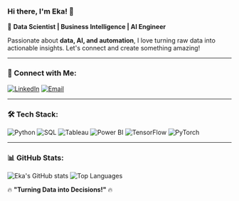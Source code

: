 ### Hi there, I'm Eka! 👋

🚀 **Data Scientist | Business Intelligence | AI Engineer**

Passionate about **data, AI, and automation**, I love turning raw data into actionable insights. Let's connect and create something amazing!

---

### 🔗 Connect with Me:
[![LinkedIn](https://img.shields.io/badge/LinkedIn-%230077B5.svg?&style=for-the-badge&logo=linkedin&logoColor=white)](https://www.linkedin.com/in/ekaaperindaputri)
[![Email](https://img.shields.io/badge/Email-%23D14836.svg?&style=for-the-badge&logo=gmail&logoColor=white)](mailto:ekaaperindaputri@gmail.com)

---

### 🛠️ Tech Stack:
![Python](https://img.shields.io/badge/Python-%2314354C.svg?&style=for-the-badge&logo=python&logoColor=white)
![SQL](https://img.shields.io/badge/SQL-%2307405e.svg?&style=for-the-badge&logo=database&logoColor=white)
![Tableau](https://img.shields.io/badge/Tableau-%23E97627.svg?&style=for-the-badge&logo=tableau&logoColor=white)
![Power BI](https://img.shields.io/badge/PowerBI-%23F2C811.svg?&style=for-the-badge&logo=powerbi&logoColor=black)
![TensorFlow](https://img.shields.io/badge/TensorFlow-%23FF6F00.svg?&style=for-the-badge&logo=tensorflow&logoColor=white)
![PyTorch](https://img.shields.io/badge/PyTorch-%23EE4C2C.svg?&style=for-the-badge&logo=pytorch&logoColor=white)

---

### 📊 GitHub Stats:
![Eka's GitHub stats](https://github-readme-stats.vercel.app/api?username=ekaaperindaputri&show_icons=true&theme=radical)
![Top Languages](https://github-readme-stats.vercel.app/api/top-langs/?username=ekaaperindaputri&layout=compact&theme=radical)

🔥 **"Turning Data into Decisions!"** 🔥
